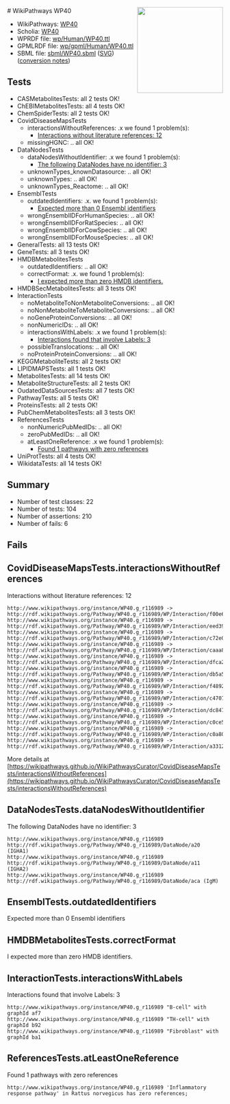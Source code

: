 <img style="float: right; width: 200px" src="../logo.png" />
# WikiPathways WP40

* WikiPathways: [WP40](https://identifiers.org/wikipathways:WP40)
* Scholia: [WP40](https://scholia.toolforge.org/wikipathways/WP40)
* WPRDF file: [wp/Human/WP40.ttl](../wp/Human/WP40.ttl)
* GPMLRDF file: [wp/gpml/Human/WP40.ttl](../wp/gpml/Human/WP40.ttl)
* SBML file: [sbml/WP40.sbml](../sbml/WP40.sbml) ([SVG](../sbml/WP40.svg)) ([conversion notes](../sbml/WP40.txt))

## Tests
* CASMetabolitesTests: all 2 tests OK!
* ChEBIMetabolitesTests: all 4 tests OK!
* ChemSpiderTests: all 2 tests OK!
* CovidDiseaseMapsTests
    * interactionsWithoutReferences: .x we found 1 problem(s):
        * [Interactions without literature references: 12](#9701cce3)
    * missingHGNC: .. all OK!
* DataNodesTests
    * dataNodesWithoutIdentifier: .x we found 1 problem(s):
        * [The following DataNodes have no identifier: 3](#d2d32fa2)
    * unknownTypes_knownDatasource: .. all OK!
    * unknownTypes: .. all OK!
    * unknownTypes_Reactome: .. all OK!
* EnsemblTests
    * outdatedIdentifiers: .x. we found 1 problem(s):
        * [Expected more than 0 Ensembl identifiers](#f44398b7)
    * wrongEnsemblIDForHumanSpecies: .. all OK!
    * wrongEnsemblIDForRatSpecies: .. all OK!
    * wrongEnsemblIDForCowSpecies: .. all OK!
    * wrongEnsemblIDForMouseSpecies: .. all OK!
* GeneralTests: all 13 tests OK!
* GeneTests: all 3 tests OK!
* HMDBMetabolitesTests
    * outdatedIdentifiers: .. all OK!
    * correctFormat: .x. we found 1 problem(s):
        * [I expected more than zero HMDB identifiers.](#ad154c1e)
* HMDBSecMetabolitesTests: all 3 tests OK!
* InteractionTests
    * noMetaboliteToNonMetaboliteConversions: .. all OK!
    * noNonMetaboliteToMetaboliteConversions: .. all OK!
    * noGeneProteinConversions: .. all OK!
    * nonNumericIDs: .. all OK!
    * interactionsWithLabels: .x we found 1 problem(s):
        * [Interactions found that involve Labels: 3](#630d267a)
    * possibleTranslocations: .. all OK!
    * noProteinProteinConversions: .. all OK!
* KEGGMetaboliteTests: all 2 tests OK!
* LIPIDMAPSTests: all 1 tests OK!
* MetabolitesTests: all 14 tests OK!
* MetaboliteStructureTests: all 2 tests OK!
* OudatedDataSourcesTests: all 7 tests OK!
* PathwayTests: all 5 tests OK!
* ProteinsTests: all 2 tests OK!
* PubChemMetabolitesTests: all 3 tests OK!
* ReferencesTests
    * nonNumericPubMedIDs: .. all OK!
    * zeroPubMedIDs: .. all OK!
    * atLeastOneReference: .x we found 1 problem(s):
        * [Found 1 pathways with zero references](#35eb778e)
* UniProtTests: all 4 tests OK!
* WikidataTests: all 14 tests OK!


## Summary

* Number of test classes: 22
* Number of tests: 104
* Number of assertions: 210
* Number of fails: 6

## Fails

<a name="9701cce3" />

## CovidDiseaseMapsTests.interactionsWithoutReferences

Interactions without literature references: 12
```
http://www.wikipathways.org/instance/WP40.g_r116989 -> http://rdf.wikipathways.org/Pathway/WP40.g_r116989/WP/Interaction/f00e6
http://www.wikipathways.org/instance/WP40.g_r116989 -> http://rdf.wikipathways.org/Pathway/WP40.g_r116989/WP/Interaction/eed39
http://www.wikipathways.org/instance/WP40.g_r116989 -> http://rdf.wikipathways.org/Pathway/WP40.g_r116989/WP/Interaction/c72e0
http://www.wikipathways.org/instance/WP40.g_r116989 -> http://rdf.wikipathways.org/Pathway/WP40.g_r116989/WP/Interaction/caaa8
http://www.wikipathways.org/instance/WP40.g_r116989 -> http://rdf.wikipathways.org/Pathway/WP40.g_r116989/WP/Interaction/dfca2
http://www.wikipathways.org/instance/WP40.g_r116989 -> http://rdf.wikipathways.org/Pathway/WP40.g_r116989/WP/Interaction/db5a5
http://www.wikipathways.org/instance/WP40.g_r116989 -> http://rdf.wikipathways.org/Pathway/WP40.g_r116989/WP/Interaction/f4892
http://www.wikipathways.org/instance/WP40.g_r116989 -> http://rdf.wikipathways.org/Pathway/WP40.g_r116989/WP/Interaction/c4707
http://www.wikipathways.org/instance/WP40.g_r116989 -> http://rdf.wikipathways.org/Pathway/WP40.g_r116989/WP/Interaction/dc847
http://www.wikipathways.org/instance/WP40.g_r116989 -> http://rdf.wikipathways.org/Pathway/WP40.g_r116989/WP/Interaction/c0ce5
http://www.wikipathways.org/instance/WP40.g_r116989 -> http://rdf.wikipathways.org/Pathway/WP40.g_r116989/WP/Interaction/c0a80
http://www.wikipathways.org/instance/WP40.g_r116989 -> http://rdf.wikipathways.org/Pathway/WP40.g_r116989/WP/Interaction/a3312
```

More details at [https://wikipathways.github.io/WikiPathwaysCurator/CovidDiseaseMapsTests/interactionsWithoutReferences](https://wikipathways.github.io/WikiPathwaysCurator/CovidDiseaseMapsTests/interactionsWithoutReferences)

<a name="d2d32fa2" />

## DataNodesTests.dataNodesWithoutIdentifier

The following DataNodes have no identifier: 3
```
http://www.wikipathways.org/instance/WP40.g_r116989 http://rdf.wikipathways.org/Pathway/WP40.g_r116989/DataNode/a20 (IGHA1)
http://www.wikipathways.org/instance/WP40.g_r116989 http://rdf.wikipathways.org/Pathway/WP40.g_r116989/DataNode/a11 (IGHA2)
http://www.wikipathways.org/instance/WP40.g_r116989 http://rdf.wikipathways.org/Pathway/WP40.g_r116989/DataNode/aca (IgM)
```

<a name="f44398b7" />

## EnsemblTests.outdatedIdentifiers

Expected more than 0 Ensembl identifiers
<a name="ad154c1e" />

## HMDBMetabolitesTests.correctFormat

I expected more than zero HMDB identifiers.
<a name="630d267a" />

## InteractionTests.interactionsWithLabels

Interactions found that involve Labels: 3
```
http://www.wikipathways.org/instance/WP40.g_r116989 "B-cell" with graphId af7
http://www.wikipathways.org/instance/WP40.g_r116989 "TH-cell" with graphId b92
http://www.wikipathways.org/instance/WP40.g_r116989 "Fibroblast" with graphId ba1
```

<a name="35eb778e" />

## ReferencesTests.atLeastOneReference

Found 1 pathways with zero references
```
http://www.wikipathways.org/instance/WP40.g_r116989 'Inflammatory response pathway' in Rattus norvegicus has zero references; 
```

